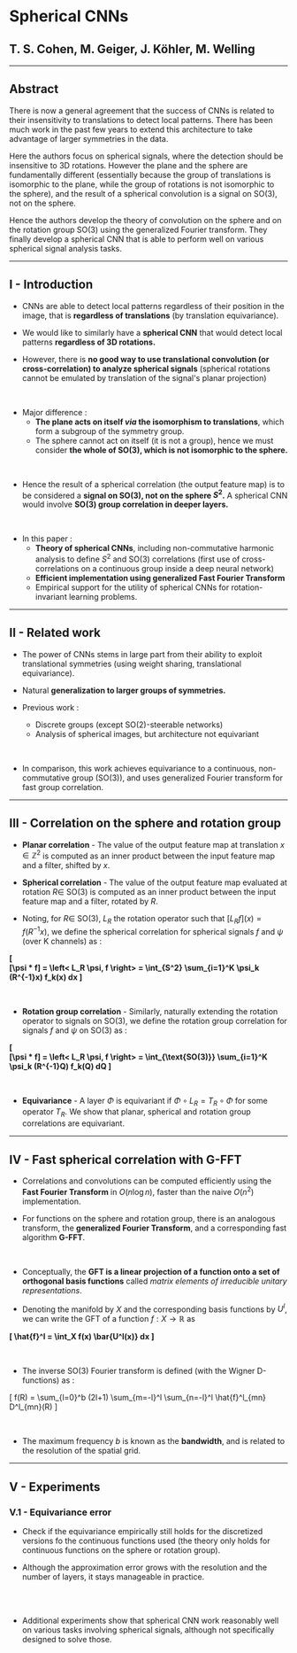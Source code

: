 # Spherical CNNs

## T. S. Cohen, M. Geiger, J. Köhler, M. Welling



---



## Abstract

There is now a general agreement that the success of CNNs is related to their
insensitivity to translations to detect local patterns. There has been much
work in the past few years to extend this architecture to take advantage of
larger symmetries in the data.

Here the authors focus on spherical signals, where the detection should be
insensitive to 3D rotations. However the plane and the sphere are fundamentally
different (essentially because the group of translations is isomorphic to the
plane, while the group of rotations is not isomorphic to the sphere),
and the result of a spherical convolution is a signal on SO(3), not on the
sphere.

Hence the authors develop the theory of convolution on the sphere and on
the rotation group SO(3) using the generalized Fourier transform. They
finally develop a spherical CNN that is able to perform well on various
spherical signal analysis tasks.



---



## I - Introduction

* CNNs are able to detect local patterns regardless of their position in the
image, that is **regardless of translations** (by translation equivariance).

* We would like to similarly have a **spherical CNN** that would detect local
patterns **regardless of 3D rotations.**

* However, there is **no good way to use translational convolution
(or cross-correlation) to analyze spherical signals** (spherical rotations
cannot be emulated by translation of the signal's planar projection)

<br>

* Major difference :
  * **The plane acts on itself *via* the isomorphism to translations**, which
  form a subgroup of the symmetry group.
  * The sphere cannot act on itself (it is not a group), hence we must consider
  **the whole of SO(3), which is not isomorphic to the sphere.**

<br>

* Hence the result of a spherical correlation (the output feature map) is to be
considered a **signal on SO(3), not on the sphere $S^2$.** A spherical CNN
would involve **SO(3) group correlation in deeper layers.**

<br>

* In this paper :
  * **Theory of spherical CNNs**, including
  non-commutative harmonic analysis to define $S^2$ and SO(3) correlations
  (first use of cross-correlations on a continuous group inside a deep neural
  network)
  * **Efficient implementation using generalized Fast Fourier Transform**
  * Empirical support for the utility of spherical CNNs for rotation-invariant
  learning problems.



---



## II - Related work

* The power of CNNs stems in large part from their ability to exploit
translational symmetries (using weight sharing, translational equivariance).

* Natural **generalization to larger groups of symmetries.**

* Previous work :
  * Discrete groups (except SO(2)-steerable networks)
  * Analysis of spherical images, but architecture not equivariant

<br>

* In comparison, this work achieves equivariance to a continuous,
non-commutative group (SO(3)), and uses generalized Fourier transform for
fast group correlation.



---



## III - Correlation on the sphere and rotation group

* **Planar correlation** - The value of the output feature map at translation
$x \in \mathbb{Z}^2$ is computed as an inner product between the input feature
map and a filter, shifted by $x$.

* **Spherical correlation** - The value of the output feature map evaluated at
rotation $R \in$ SO(3) is computed as an inner product between the input feature
map and a filter, rotated by $R$.

* Noting, for $R \in$ SO(3), $L_R$ the rotation operator such that
$[L_R f](x) = f(R^{-1}x)$, we define the spherical correlation for spherical
signals $f$ and $\psi$ (over K channels) as :

<strong>

\[  
  [\psi * f] = \left< L_R \psi, f \right>
    = \int_{S^2} \sum_{i=1}^K \psi_k (R^{-1}x) f_k(x) dx
\]

</strong>

<br>

* **Rotation group correlation** - Similarly, naturally extending the rotation
operator to signals on SO(3), we define the rotation group correlation for
signals $f$ and $\psi$ on SO(3) as :

<strong>

\[  
  [\psi * f] = \left< L_R \psi, f \right>
    = \int_{\text{SO(3)}} \sum_{i=1}^K \psi_k (R^{-1}Q) f_k(Q) dQ
\]

</strong>

<br>

* **Equivariance** - A layer $\Phi$ is equivariant if
$\Phi \circ L_R = T_R \circ \Phi$ for some operator $T_R$. We show that
planar, spherical and rotation group correlations are equivariant.



---



## IV - Fast spherical correlation with G-FFT

* Correlations and convolutions can be computed efficiently using the
**Fast Fourier Transform** in $O(n \log n)$, faster than the naive $O(n^2)$
implementation.

* For functions on the sphere and rotation group, there is an analogous
transform, the **generalized Fourier Transform**, and a corresponding fast
algorithm **G-FFT**.

<br>

* Conceptually, the **GFT is a linear projection of a function onto a set
of orthogonal basis functions** called *matrix elements of irreducible unitary
representations*.

* Denoting the manifold by $X$ and the corresponding basis functions by $U^l$,
we can write the GFT of a function $f : X \rightarrow \mathbb{R}$ as

<strong>

\[
  \hat{f}^l = \int_X f(x) \bar{U^l(x)} dx
\]

</strong>

<br>

* The inverse SO(3) Fourier transform is defined (with the Wigner D-functions)
as :

\[
  f(R) = \sum_{l=0}^b (2l+1) \sum_{m=-l}^l \sum_{n=-l}^l \hat{f}^l_{mn}
  D^l_{mn}(R)
\]

<br>

* The maximum frequency $b$ is known as the **bandwidth**, and is related to the
resolution of the spatial grid.



---



## V - Experiments

### V.1 - Equivariance error

* Check if the equivariance empirically still holds for the discretized versions
fo the continuous functions used (the theory only holds for continuous functions
on the sphere or rotation group).

* Although the approximation error grows with the resolution and the number
of layers, it stays manageable in practice.


<br>

<br>

* Additional experiments show that spherical CNN work reasonably well on various
tasks involving spherical signals, although not specifically designed to solve
those.
